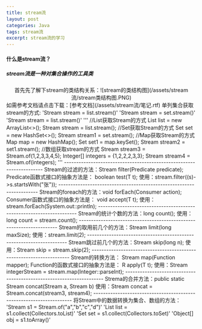 ```yaml
---
title: stream流
layout: post
categories: Java
tags: stream流
excerpt: stream流的学习
---
```

#### 什么是stream流？
##### stream流是一种对集合操作的工具类
<center>
首先先了解下stream的类结构关系：![stream的类结构图](/assets/stream流/stream类结构图.PNG)
</center>
如需参考文档请点击下载：[参考文档](/assets/stream流/笔记.rtf)
单列集合获取stream的方式:
'Stream<E> stream = list.stream()'
'Stream<E> stream = set.stream()'
'Stream<E> stream = list.stream()'
'''
//List获取Stream的方式
List<String> list = new ArrayList<>();
Stream<String> stream = list.stream();
//Set获取Stream的方式
Set<String> set = new HashSet<>();
Stream<String> stream1 = set.stream();
//Map获取Stream的方式
Map<String,String> map = new HashMap<String,String>();
Set<String> set1 = map.keySet();
Stream<String> stream2 = set1.stream();
//数组获取stream的方式
Stream<Integer> stream3 = Stream.of(1,2,3,3,4,5);
Integer[] integers = {1,2,2,2,3,3};
Stream<Integer> stream4 = Stream.of(integers);
'''
---------------------------------------------------------------------
Stream的过滤的方法：Stream<T> filter(Predicate<? super T> predicate); 
Predicate函数式接口的抽象方法是：  boolean test(T t);
使用：stream.filter((s)->s.startsWith("张"));
---------------------------------------------------------------------
Stream的foreach的方法：void forEach(Consumer<? super T> action);
Consumer函数式接口的抽象方法是：    void accept(T t);
使用：stream.forEach(System.out::println);
---------------------------------------------------------------------
Stream的统计个数的方法：long count();
使用：long count = stream.count();
---------------------------------------------------------------------
Stream的取用前几个的方法：Stream<T> limit(long maxSize);
使用：stream.limit(2);
---------------------------------------------------------------------
Stream跳过前几个的方法：Stream<T> skip(long n);
使用：Stream<String> skip = stream.skip(2);
---------------------------------------------------------------------
Stream的转换方法：    <R> Stream<R> map(Function<? super T, ? extends R> mapper);
Function的函数式接口的抽象方法是：	R apply(T t);
使用：Stream<Integer> integerStream = stream.map(Integer::parseInt);
---------------------------------------------------------------------
Strema的合并方法：public static <T> Stream<T> concat(Stream<? extends T> a, Stream<? extends T> b)
使用：Stream<Integer> concat = Stream.concat(stream3, stream4);
---------------------------------------------------------------------
将Stream中的数据转换为集合、数组的方法：
'Stream<String> s1 = Stream.of("a","b","c","d")'
'List<String> list = s1.collect(Collectors.toList)'
'Set<String> set = s1.collect(Collectors.toSet)'
'Object[] obj = s1.toArray()'



